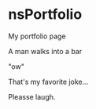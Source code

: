 # nsPortfolio
My portfolio page

A man walks into a bar

"ow"

That's my favorite joke... 

Pleasse laugh.
